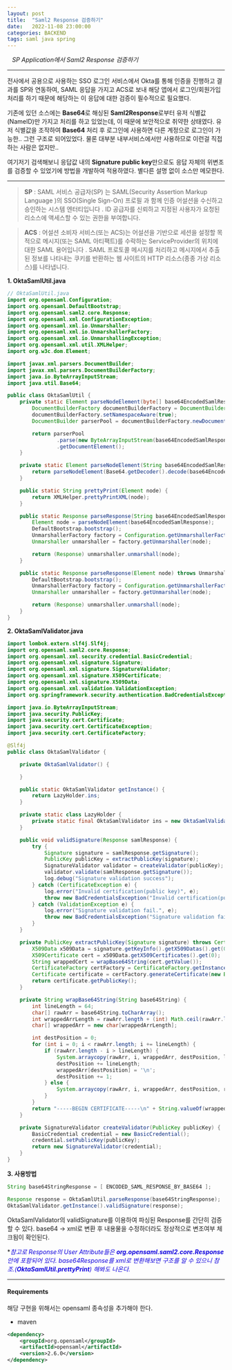 ```yaml
---
layout: post
title:  "Saml2 Response 검증하기"
date:   2022-11-08 23:00:00
categories: BACKEND
tags: saml java spring
---
```


<i class="fa-regular fa-circle-check" style="margin-right:0.7rem"></i>*SP Application에서 Saml2 Response 검증하기*

---

전사에서 공용으로 사용하는 SSO 로그인 서비스에서 Okta를 통해 인증을 진행하고 결과를 SP와 연동하여, SAML 응답을 가지고 ACS로 보내 해당 앱에서 로그인/회원가입 처리를 하기 때문에 
해당하는 이 응답에 대한 검증이 필수적으로 필요했다.

기존에 있던 소스에는 **Base64**로 해싱된 **Saml2Response**로부터 유저 식별값(NameID)만 가지고 처리를 하고 있었는데, 이 때문에 보안적으로 취약한 상태였다. 유저 식별값을 조작하여 **Base64** 처리 후 
로그인에 사용하면 다른 계정으로 로그인이 가능한.. 그런 구조로 되어있었다. 물론 대부분 내부서비스에서만 사용하므로 이런걸 직접 하는 사람은 없지만..

여기저기 검색해보니 응답값 내의 **Signature public key**만으로도 응답 자체의 위변조를 검증할 수 있었기에 방법을 개발하여 적용하였다. 별다른 설명 없이 소스만 메모한다.

---

> **SP** : SAML 서비스 공급자(SP) 는 SAML(Security Assertion Markup Language )의 SSO(Single Sign-On) 프로필 과 함께 인증 어설션을 수신하고 승인하는 시스템 엔터티입니다 . ID 공급자를 신뢰하고 지정된 사용자가 요청된 리소스에 액세스할 수 있는 권한을 부여합니다.

> **ACS** : 어설션 소비자 서비스(또는 ACS)는 어설션을 기반으로 세션을 설정할 목적으로 메시지(또는 SAML 아티팩트)를 수락하는 ServiceProvider의 위치에 대한 SAML 용어입니다 . SAML 프로토콜 메시지를 처리하고 메시지에서 추출된 정보를 나타내는 쿠키를 반환하는 웹 사이트의 HTTP 리소스(종종 가상 리소스)를 나타냅니다.

**1. OktaSamlUtil.java**

```java
// OktaSamlUtil.java
import org.opensaml.Configuration;
import org.opensaml.DefaultBootstrap;
import org.opensaml.saml2.core.Response;
import org.opensaml.xml.ConfigurationException;
import org.opensaml.xml.io.Unmarshaller;
import org.opensaml.xml.io.UnmarshallerFactory;
import org.opensaml.xml.io.UnmarshallingException;
import org.opensaml.xml.util.XMLHelper;
import org.w3c.dom.Element;

import javax.xml.parsers.DocumentBuilder;
import javax.xml.parsers.DocumentBuilderFactory;
import java.io.ByteArrayInputStream;
import java.util.Base64;

public class OktaSamlUtil {
    private static Element parseNodeElement(byte[] base64EncodedSamlResponse) throws Exception {
        DocumentBuilderFactory documentBuilderFactory = DocumentBuilderFactory.newInstance();
        documentBuilderFactory.setNamespaceAware(true);
        DocumentBuilder parserPool = documentBuilderFactory.newDocumentBuilder();

        return parserPool
                .parse(new ByteArrayInputStream(base64EncodedSamlResponse))
                .getDocumentElement();
    }

    private static Element parseNodeElement(String base64EncodedSamlResponse) throws Exception {
        return parseNodeElement(Base64.getDecoder().decode(base64EncodedSamlResponse));
    }

    public static String prettyPrint(Element node) {
        return XMLHelper.prettyPrintXML(node);
    }

    public static Response parseResponse(String base64EncodedSamlResponse) throws Exception {
        Element node = parseNodeElement(base64EncodedSamlResponse);
        DefaultBootstrap.bootstrap();
        UnmarshallerFactory factory = Configuration.getUnmarshallerFactory();
        Unmarshaller unmarshaller = factory.getUnmarshaller(node);

        return (Response) unmarshaller.unmarshall(node);
    }

    public static Response parseResponse(Element node) throws UnmarshallingException, ConfigurationException {
        DefaultBootstrap.bootstrap();
        UnmarshallerFactory factory = Configuration.getUnmarshallerFactory();
        Unmarshaller unmarshaller = factory.getUnmarshaller(node);

        return (Response) unmarshaller.unmarshall(node);
    }
}
```

**2. OktaSamlValidator.java**
```java
import lombok.extern.slf4j.Slf4j;
import org.opensaml.saml2.core.Response;
import org.opensaml.xml.security.credential.BasicCredential;
import org.opensaml.xml.signature.Signature;
import org.opensaml.xml.signature.SignatureValidator;
import org.opensaml.xml.signature.X509Certificate;
import org.opensaml.xml.signature.X509Data;
import org.opensaml.xml.validation.ValidationException;
import org.springframework.security.authentication.BadCredentialsException;

import java.io.ByteArrayInputStream;
import java.security.PublicKey;
import java.security.cert.Certificate;
import java.security.cert.CertificateException;
import java.security.cert.CertificateFactory;

@Slf4j
public class OktaSamlValidator {

    private OktaSamlValidator() {

    }

    public static OktaSamlValidator getInstance() {
        return LazyHolder.ins;
    }

    private static class LazyHolder {
        private static final OktaSamlValidator ins = new OktaSamlValidator();
    }

    public void validSignature(Response samlResponse) {
        try {
            Signature signature = samlResponse.getSignature();
            PublicKey publicKey = extractPublicKey(signature);
            SignatureValidator validator = createValidator(publicKey);
            validator.validate(samlResponse.getSignature());
            log.debug("Signature validation success");
        } catch (CertificateException e) {
            log.error("Invalid certification(public key)", e);
            throw new BadCredentialsException("Invalid certification(public key)", e);
        } catch (ValidationException e) {
            log.error("Signature validation fail.", e);
            throw new BadCredentialsException("Signature validation fail", e);
        }
    }

    private PublicKey extractPublicKey(Signature signature) throws CertificateException {
        X509Data x509Data = signature.getKeyInfo().getX509Datas().get(0);
        X509Certificate cert = x509Data.getX509Certificates().get(0);
        String wrappedCert = wrapBase64String(cert.getValue());
        CertificateFactory certFactory = CertificateFactory.getInstance("X.509");
        Certificate certificate = certFactory.generateCertificate(new ByteArrayInputStream(wrappedCert.getBytes()));
        return certificate.getPublicKey();
    }

    private String wrapBase64String(String base64String) {
        int lineLength = 64;
        char[] rawArr = base64String.toCharArray();
        int wrappedArrLength = rawArr.length + (int) Math.ceil(rawArr.length / 64d) - 1;
        char[] wrappedArr = new char[wrappedArrLength];

        int destPosition = 0;
        for (int i = 0; i < rawArr.length; i += lineLength) {
            if (rawArr.length - i > lineLength) {
                System.arraycopy(rawArr, i, wrappedArr, destPosition, lineLength);
                destPosition += lineLength;
                wrappedArr[destPosition] = '\n';
                destPosition += 1;
            } else {
                System.arraycopy(rawArr, i, wrappedArr, destPosition, rawArr.length - i);
            }
        }
        return "-----BEGIN CERTIFICATE-----\n" + String.valueOf(wrappedArr) + "\n-----END CERTIFICATE-----";
    }

    private SignatureValidator createValidator(PublicKey publicKey) {
        BasicCredential credential = new BasicCredential();
        credential.setPublicKey(publicKey);
        return new SignatureValidator(credential);
    }
}
```

**3. 사용방법**
```java
String base64StringResponse = [ ENCODED_SAML_RESPONSE_BY_BASE64 ];

Response response = OktaSamlUtil.parseResponse(base64StringResponse);
OktaSamlValidator.getInstance().validSignature(response);
```

OktaSamlValidator의 validSignature를 이용하여 파싱된 Response를 간단히 검증할 수 있다.
base64 -> xml로 변환 후 내용물을 수정하더라도 정상적으로 변조여부 체크됨이 확인된다.

*<span style="color:#1205df">*참고로 Response의 User Attribute들은 **org.opensaml.saml2.core.Response**안에 포함되어 있다. base64Response를 xml로 변환해보면 구조를 알 수 있으니 참조.(**OktaSamlUtil.prettyPrint**) 해봐도 나온다.</span>*

---

#### Requirements

해당 구현을 위해서는 opensaml 종속성을 추가해야 한다.

- maven

```xml
<dependency>
    <groupId>org.opensaml</groupId>
    <artifactId>opensaml</artifactId>
    <version>2.6.0</version>
</dependency>
```
